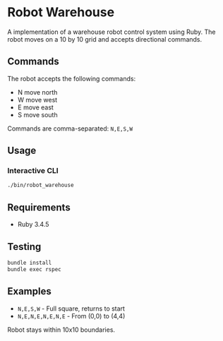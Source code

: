 # Robot Warehouse

A implementation of a warehouse robot control system using Ruby. The robot moves on a 10 by 10 grid and accepts directional commands.

## Commands

The robot accepts the following commands:
* N move north
* W move west
* E move east
* S move south

Commands are comma-separated: `N,E,S,W`

## Usage

### Interactive CLI
```bash
./bin/robot_warehouse
```

## Requirements

- Ruby 3.4.5

## Testing

```bash
bundle install
bundle exec rspec
```

## Examples

- `N,E,S,W` - Full square, returns to start
- `N,E,N,E,N,E,N,E` - From (0,0) to (4,4)

Robot stays within 10x10 boundaries.